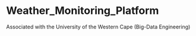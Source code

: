 # Weather_Monitoring_Platform
Associated with the University of the Western Cape (Big-Data Engineering)
